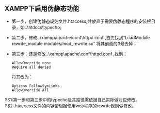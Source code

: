 ## XAMPP下启用伪静态功能 ##

 - 第一步，创建伪静态规则文件.htaccess,并放置于需要伪静态程序的安装根目录，如..\htdocs\typecho\;
 - 第二步，修改..\xampp\apache\conf\httpd.conf ,首先找到“LoadModule rewrite_module modules/mod_rewrite.so” 将其前面的#号去掉；
 - 第三步：还是修改..\xampp\apache\conf\httpd.conf ,找到：

    ```
    AllowOverride none 
    Require all denied
    ```
    
    将其改为：

    ```
    Options FollowSymLinks 
    AllowOverride All
    ```
 
 PS1:第一步和第三步中的typecho及其路径需依据自己实际做对应修改。
 PS2:.htaccess文件的内容请根据使用web程序的rewrite规则做修改。
